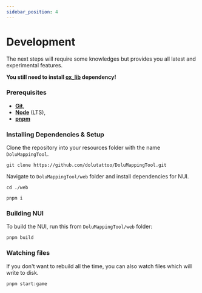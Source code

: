 ```yaml
---
sidebar_position: 4
---
```


# Development

The next steps will require some knowledges but provides you all latest and experimental features.

**You still need to install [ox_lib](https://github.com/overextended/ox_lib/releases/latest) dependency!**

### Prerequisites
- **[Git](https://git-scm.com/)**,
- **[Node](https://nodejs.org/en/)** (LTS),
- **[pnpm](https://pnpm.io/installation)**

### Installing Dependencies & Setup
Clone the repository into your resources folder with the name `DoluMappingTool`.
```
git clone https://github.com/dolutattoo/DoluMappingTool.git
```

Navigate to `DoluMappingTool/web` folder and install dependencies for NUI.

```
cd ./web
```
```
pnpm i
```

### Building NUI

To build the NUI, run this from `DoluMappingTool/web` folder:
```
pnpm build
```

### Watching files
If you don't want to rebuild all the time, you can also watch files which will write to disk.
```
pnpm start:game
```